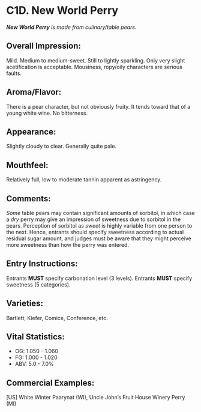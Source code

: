 # C1D. New World Perry

_**New World Perry** is made from culinary/table pears._

## Overall Impression: 

Mild. Medium to medium-sweet. Still to lightly sparkling. Only very slight acetification is acceptable. Mousiness, ropy/oily characters are serious faults.

## Aroma/Flavor: 

There is a pear character, but not obviously fruity. It tends toward that of a young white wine. No bitterness.

## Appearance: 

Slightly cloudy to clear. Generally quite pale.

## Mouthfeel: 

Relatively full, low to moderate tannin apparent as astringency.

## Comments: 

_Some_ table pears may contain significant amounts of sorbitol, in which case a _dry_ perry may give an impression of sweetness due to sorbitol in the pears. Perception of sorbitol as _sweet_ is highly variable from one person to the next. Hence, entrants should specify sweetness according to actual residual sugar amount, and judges must be aware that they might perceive more sweetness than how the perry was entered.

## Entry Instructions: 

Entrants **MUST** specify carbonation level (3 levels). Entrants **MUST** specify sweetness (5 categories).

## Varieties: 

Bartlett, Kiefer, Comice, Conference, etc.

## Vital Statistics:	

- OG:	1.050 - 1.060
- FG:	1.000 - 1.020
- ABV:	5.0 - 7.0%

## Commercial Examples: 

[US] White Winter Paarynat (WI), Uncle John’s Fruit House Winery Perry (MI)
